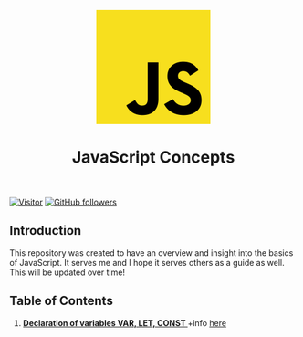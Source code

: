 <h1 align="center">
<br>
  <img src="./images/JSLogo.png"  width=200" />
  <br>
    <br>
   JavaScript Concepts     
  <br><br>
</h1>
 

[![Visitor](https://visitor-badge.laobi.icu/badge?page_id=clarethe)](https://github.com/clarethe) [![GitHub followers](https://img.shields.io/github/followers/clarethe.svg?style=social&label=Follow)](https://github.com/clarethe?tab=followers)


## Introduction

This repository was created to have an overview and insight into the basics of JavaScript. It serves me and I hope it serves others as a guide as well. This will be updated over time!

## Table of Contents

1. **[Declaration of variables VAR, LET, CONST ](https://github.com/clarethe/javascript-syntax/blob/main/variables-var-let-const.md)**  +info [here](https://dmitripavlutin.com/javascript-variables-const-let-var/)  
